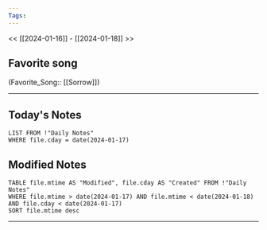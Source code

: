 ```yaml
---
Tags:
---
```

<< [[2024-01-16]] - [[2024-01-18]] >>
## Favorite song
(Favorite_Song:: [[Sorrow]])

___
## Today's Notes
```dataview
LIST FROM !"Daily Notes"
WHERE file.cday = date(2024-01-17)
```
## Modified Notes
```dataview
TABLE file.mtime AS "Modified", file.cday AS "Created" FROM !"Daily Notes" 
WHERE file.mtime > date(2024-01-17) AND file.mtime < date(2024-01-18) AND file.cday < date(2024-01-17)
SORT file.mtime desc
```
___
